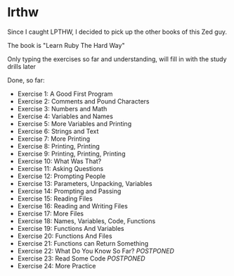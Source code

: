 lrthw
=====
Since I caught LPTHW, I decided to pick up the other books of this Zed guy.

The book is "Learn Ruby The Hard Way"

Only typing the exercises so far and understanding, will fill in with the study drills later

Done, so far:
- Exercise 1: A Good First Program
- Exercise 2: Comments and Pound Characters
- Exercise 3: Numbers and Math
- Exercise 4: Variables and Names
- Exercise 5: More Variables and Printing
- Exercise 6: Strings and Text
- Exercise 7: More Printing
- Exercise 8: Printing, Printing
- Exercise 9: Printing, Printing, Printing
- Exercise 10: What Was That?
- Exercise 11: Asking Questions
- Exercise 12: Prompting People
- Exercise 13: Parameters, Unpacking, Variables
- Exercise 14: Prompting and Passing
- Exercise 15: Reading Files
- Exercise 16: Reading and Writing Files
- Exercise 17: More Files
- Exercise 18: Names, Variables, Code, Functions
- Exercise 19: Functions And Variables
- Exercise 20: Functions And Files
- Exercise 21: Functions can Return Something
- Exercise 22: What Do You Know So Far?  _POSTPONED_
- Exercise 23: Read Some Code _POSTPONED_
- Exercise 24: More Practice
